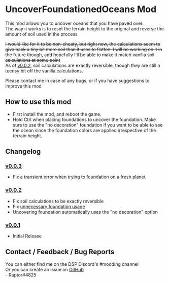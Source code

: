 # UncoverFoundationedOceans Mod
This mod allows you to uncover oceans that you have paved over.  
The way it works is to reset the terrain height to the original and reverse the amount of soil used in the process  

~~I would like for it to be non-cheaty, but right now, the calculations seem to give back a tiny bit more soil than it uses to flatten. I will be working on it in the future though, and hopefully I'll be able to make it match vanilla soil calculations at some point~~  
As of [v0.0.2](https://dsp.thunderstore.io/package/Raptor/UncoverFoundationedOceans/0.0.2/), soil calculations are exactly reversible, though they are still a teensy bit off the vanilla calculations.

Please contact me in case of any bugs, or if you have suggestions to improve this mod

## How to use this mod
* First install the mod, and reboot the game.
* Hold Ctrl when placing foundations to uncover the foundation. Make sure to use the "no decoration" foundation if you want to be able to see the ocean since the foundation colors are applied irrespective of the terrain height.

## Changelog

### [v0.0.3](https://dsp.thunderstore.io/package/Raptor/UncoverFoundationedOceans/0.0.3/)
* Fix a transient error when trying to foundation on a fresh planet

### [v0.0.2](https://dsp.thunderstore.io/package/Raptor/UncoverFoundationedOceans/0.0.2/)
* Fix soil calculations to be exactly reversible
* Fix [unnecessary foundation usage](https://github.com/Velociraptor115/DSPMods/issues/6)
* Uncovering foundation automatically uses the "no decoration" option

### [v0.0.1](https://dsp.thunderstore.io/package/Raptor/UncoverFoundationedOceans/0.0.1/)
* Initial Release

## Contact / Feedback / Bug Reports
You can either find me on the DSP Discord's #modding channel  
Or you can create an issue on [GitHub](https://github.com/Velociraptor115/DSPMods)  
\- Raptor#4825